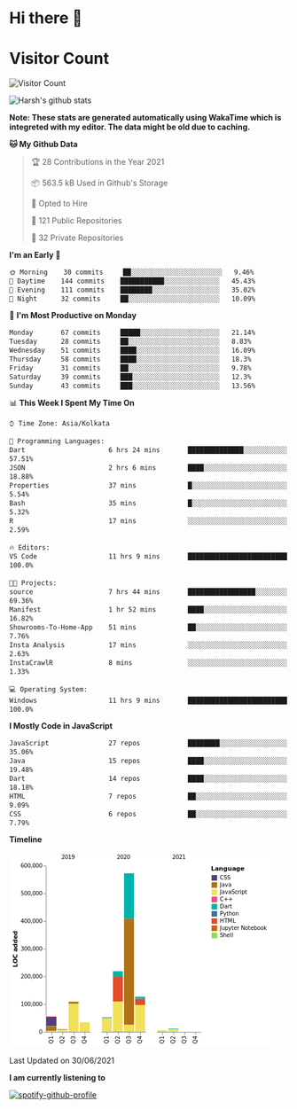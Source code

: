# Hi there 👋 

# Visitor Count
![Visitor Count](https://profile-counter.glitch.me/harsh2201/count.svg)

![Harsh's github stats](https://github-readme-stats.vercel.app/api?username=harsh2201&show_icons=true&theme=radical)

**Note: These stats are generated automatically using WakaTime which is integreted with my editor. The data might be old due to caching.**

<!--START_SECTION:waka-->
**🐱 My Github Data** 

> 🏆 28 Contributions in the Year 2021
 > 
> 📦 563.5 kB Used in Github's Storage 
 > 
> 💼 Opted to Hire
 > 
> 📜 121 Public Repositories 
 > 
> 🔑 32 Private Repositories  
 > 
**I'm an Early 🐤** 

```text
🌞 Morning    30 commits     ██░░░░░░░░░░░░░░░░░░░░░░░   9.46% 
🌆 Daytime    144 commits    ███████████░░░░░░░░░░░░░░   45.43% 
🌃 Evening    111 commits    ████████░░░░░░░░░░░░░░░░░   35.02% 
🌙 Night      32 commits     ██░░░░░░░░░░░░░░░░░░░░░░░   10.09%

```
📅 **I'm Most Productive on Monday** 

```text
Monday       67 commits     █████░░░░░░░░░░░░░░░░░░░░   21.14% 
Tuesday      28 commits     ██░░░░░░░░░░░░░░░░░░░░░░░   8.83% 
Wednesday    51 commits     ████░░░░░░░░░░░░░░░░░░░░░   16.09% 
Thursday     58 commits     ████░░░░░░░░░░░░░░░░░░░░░   18.3% 
Friday       31 commits     ██░░░░░░░░░░░░░░░░░░░░░░░   9.78% 
Saturday     39 commits     ███░░░░░░░░░░░░░░░░░░░░░░   12.3% 
Sunday       43 commits     ███░░░░░░░░░░░░░░░░░░░░░░   13.56%

```


📊 **This Week I Spent My Time On** 

```text
⌚︎ Time Zone: Asia/Kolkata

💬 Programming Languages: 
Dart                     6 hrs 24 mins       ██████████████░░░░░░░░░░░   57.51% 
JSON                     2 hrs 6 mins        ████░░░░░░░░░░░░░░░░░░░░░   18.88% 
Properties               37 mins             █░░░░░░░░░░░░░░░░░░░░░░░░   5.54% 
Bash                     35 mins             █░░░░░░░░░░░░░░░░░░░░░░░░   5.32% 
R                        17 mins             ░░░░░░░░░░░░░░░░░░░░░░░░░   2.59%

🔥 Editors: 
VS Code                  11 hrs 9 mins       █████████████████████████   100.0%

🐱‍💻 Projects: 
source                   7 hrs 44 mins       █████████████████░░░░░░░░   69.36% 
Manifest                 1 hr 52 mins        ████░░░░░░░░░░░░░░░░░░░░░   16.82% 
Showrooms-To-Home-App    51 mins             ██░░░░░░░░░░░░░░░░░░░░░░░   7.76% 
Insta Analysis           17 mins             ░░░░░░░░░░░░░░░░░░░░░░░░░   2.63% 
InstaCrawlR              8 mins              ░░░░░░░░░░░░░░░░░░░░░░░░░   1.33%

💻 Operating System: 
Windows                  11 hrs 9 mins       █████████████████████████   100.0%

```

**I Mostly Code in JavaScript** 

```text
JavaScript               27 repos            ████████░░░░░░░░░░░░░░░░░   35.06% 
Java                     15 repos            ████░░░░░░░░░░░░░░░░░░░░░   19.48% 
Dart                     14 repos            ████░░░░░░░░░░░░░░░░░░░░░   18.18% 
HTML                     7 repos             ██░░░░░░░░░░░░░░░░░░░░░░░   9.09% 
CSS                      6 repos             ██░░░░░░░░░░░░░░░░░░░░░░░   7.79%

```


**Timeline**

![Chart not found](https://raw.githubusercontent.com/harsh2201/harsh2201/master/charts/bar_graph.png) 


 Last Updated on 30/06/2021
<!--END_SECTION:waka-->


**I am currently listening to**

[![spotify-github-profile](https://spotify-github-profile.vercel.app/api/view?uid=0zd53poz5lu9da8yk1wq8bpss&cover_image=true)](https://spotify-github-profile.vercel.app/api/view?uid=0zd53poz5lu9da8yk1wq8bpss&redirect=true) 
